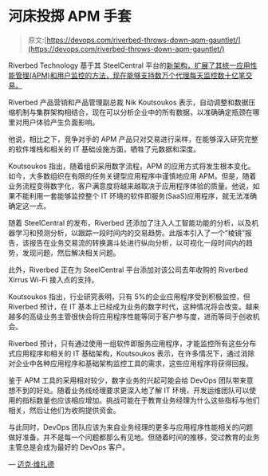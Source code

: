 # 河床投掷 APM 手套

> 原文:[https://devops.com/riverbed-throws-down-apm-gauntlet/](https://devops.com/riverbed-throws-down-apm-gauntlet/)

Riverbed Technology 基于其 SteelCentral 平台的[新架构，扩展了其统一应用性能管理(APM)和用户监控的方法，现在能够支持数万个代理每天监控数十亿笔交易。](https://www.riverbed.com/press-releases/riverbed-reinvents-apm-for-digital-era-with-industrys-first-unified-apm-and-end-user-experience-monitoring-solution.html)

Riverbed 产品营销和产品管理副总裁 Nik Koutsoukos 表示，自动调整和数据压缩机制与集群架构相结合，现在可以分析企业中的所有数据，以准确确定瓶颈在哪里对用户体验产生负面影响。

他说，相比之下，竞争对手的 APM 产品只对交易进行采样，在能够深入研究完整的软件堆栈和相关的 IT 基础设施方面，牺牲了元数据和深度。

Koutsoukos 指出，随着组织采用数字流程，APM 的应用方式将发生根本变化。如今，大多数组织在有限的任务关键型应用程序中谨慎地应用 APM。但是，随着业务流程变得数字化，客户满意度将越来越取决于应用程序体验的质量。他说，如果不能利用一套能够监控整个 IT 环境的软件即服务(SaaS)应用程序，就无法准确确定这一点。

随着 SteelCentral 的发布，Riverbed 还添加了注入人工智能功能的分析，以及机器学习和预测分析，以跟踪一段时间内的交易趋势。此版本引入了一个“棱镜”报告，该报告在业务交易流的转换漏斗处进行纵向分析，以可视化一段时间内的趋势，发现问题，然后解决相关问题。

此外，Riverbed 正在为 SteelCentral 平台添加对该公司去年收购的 Riverbed Xirrus Wi-Fi 接入点的支持。

Koutsoukos 指出，行业研究表明，只有 5%的企业应用程序受到积极监控，但 Riverbed 预计，在 IT 基本上已经成为业务的数字时代，这种情况将会改变。越来越多的高级业务主管很快会将应用程序性能等同于客户参与度，进而等同于创收机会。

Riverbed 预计，只有通过使用一组软件即服务应用程序，才能监控所有这些分布式应用程序和相关的 IT 基础架构，Koutsoukos 表示，在许多情况下，通过消除对企业中各种应用程序和基础架构监控工具的需求，这些应用程序将获得回报。

鉴于 APM 工具的采用相对较少，数字业务的兴起可能会给 DevOps 团队带来意想不到的好处。随着业务线经理要求更深入地了解 IT 环境，开发运维团队可以使用的指标数量也应该相应增加。挑战可能在于教育业务经理为什么这些指标与他们相关，然后让他们为收购提供资金。

与此同时，DevOps 团队应该为来自业务经理的更多与应用程序性能相关的问题做好准备。并不是每一个问题都那么有见地。但随着时间的推移，受过教育的业务主管总是会成为最好的 DevOps 客户。

— [迈克·维扎德](https://devops.com/author/mike-vizard/)